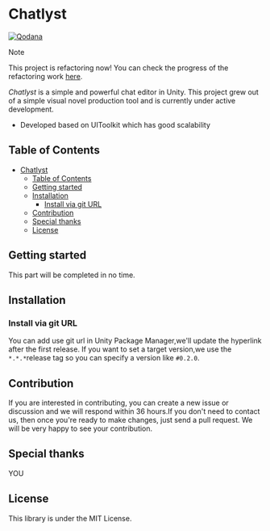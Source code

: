 # Chatlyst

[![Qodana](https://github.com/A-DreamSoul/Chatlyst/actions/workflows/code_quality.yml/badge.svg)](https://github.com/A-DreamSoul/Chatlyst/actions/workflows/code_quality.yml)

> [!NOTE]
> 
> This project is refactoring now! You can check the progress of the refactoring work [here](https://github.com/A-DreamSoul/Chatlyst/tree/refactor).

*Chatlyst* is a simple and powerful chat editor in Unity. This project grew out of a simple visual novel production tool and is currently under active development.

- Developed based on UIToolkit which has good scalability

## Table of Contents

<!--ts-->
* [Chatlyst](#chatlyst)
   * [Table of Contents](#table-of-contents)
   * [Getting started](#getting-started)
   * [Installation](#installation)
      * [Install via git URL](#install-via-git-url)
   * [Contribution](#contribution)
   * [Special thanks](#special-thanks)
   * [License](#license)
<!--te-->

## Getting started

This part will be completed in no time.

## Installation

### Install via git URL

You can add use git url in Unity Package Manager,we'll update the hyperlink after the first release.
If you want to set a target version,we use the `*.*.*`release tag so you can specify a version like `#0.2.0`.

## Contribution

If you are interested in contributing, you can create a new issue or discussion and we will respond within 36 hours.If you don't need to contact us, then once you're ready to make changes, just send a pull request. We will be very happy to see your contribution.

## Special thanks

YOU

## License

This library is under the MIT License.